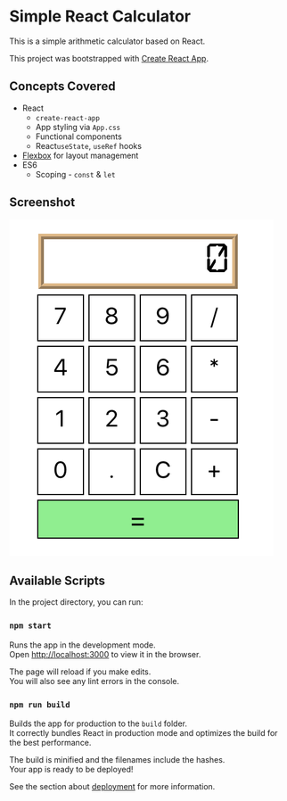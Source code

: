 # Simple React Calculator 

This is a simple arithmetic calculator based on React. 

This project was bootstrapped with [Create React App](https://github.com/facebook/create-react-app).

## Concepts Covered

- React
    - `create-react-app`
    - App styling via `App.css`
    - Functional components
    - React`useState`, `useRef` hooks
- [Flexbox](https://css-tricks.com/snippets/css/a-guide-to-flexbox/) for layout management
- ES6
    - Scoping - `const` & `let`

## Screenshot

![Screenshot](screenshot.png)

## Available Scripts

In the project directory, you can run:

### `npm start`

Runs the app in the development mode.\
Open [http://localhost:3000](http://localhost:3000) to view it in the browser.

The page will reload if you make edits.\
You will also see any lint errors in the console.

### `npm run build`

Builds the app for production to the `build` folder.\
It correctly bundles React in production mode and optimizes the build for the best performance.

The build is minified and the filenames include the hashes.\
Your app is ready to be deployed!

See the section about [deployment](https://facebook.github.io/create-react-app/docs/deployment) for more information.
